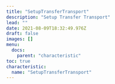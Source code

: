 ```yaml
---
title: "SetupTransferTransport"
description: "Setup Transfer Transport"
lead: ""
date: 2021-08-09T18:32:49.976Z
draft: false
images: []
menu:
  docs:
    parent: "characteristic"
toc: true
characteristic:
  name: "SetupTransferTransport"
---
```


